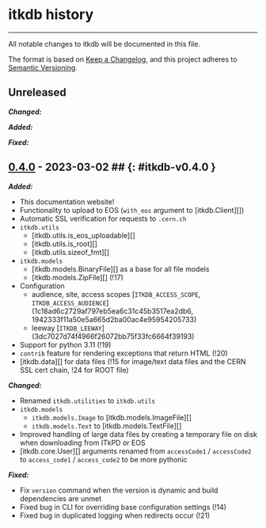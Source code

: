# itkdb history

---

All notable changes to itkdb will be documented in this file.

The format is based on [Keep a Changelog](https://keepachangelog.com/en/1.0.0/),
and this project adheres to
[Semantic Versioning](https://semver.org/spec/v2.0.0.html).

## Unreleased

**_Changed:_**

**_Added:_**

**_Fixed:_**

## [0.4.0](https://gitlab.cern.ch/atlas-itk/sw/db/itkdb/-/tags/v0.4.0) - 2023-03-02 ## {: #itkdb-v0.4.0 }

**_Added:_**

- This documentation website!
- Functionality to upload to EOS (`with_eos` argument to [itkdb.Client][])
- Automatic SSL verification for requests to `.cern.ch`
- `itkdb.utils`
  - [itkdb.utils.is_eos_uploadable][]
  - [itkdb.utils.is_root][]
  - [itkdb.utils.sizeof_fmt][]
- `itkdb.models`
  - [itkdb.models.BinaryFile][] as a base for all file models
  - [itkdb.models.ZipFile][] (!17)
- Configuration
  - audience, site, access scopes [`ITKDB_ACCESS_SCOPE`,
    `ITKDB_ACCESS_AUDIENCE`] (1c18ad6c2729af797eb5ea6c31c45b3517ea2db6,
    1942333f11a50e5a665d2ba00ac4e95954205733)
  - leeway [`ITKDB_LEEWAY`] (3dc7027d74f4966f26072bb75f33fc6664f39193)
- Support for python 3.11 (!19)
- `contrib` feature for rendering exceptions that return HTML (!20)
- [itkdb.data][] for data files (!15 for image/text data files and the CERN SSL
  cert chain, !24 for ROOT file)

**_Changed:_**

- Renamed `itkdb.utilities` to `itkdb.utils`
- `itkdb.models`
  - `itkdb.models.Image` to [itkdb.models.ImageFile][]
  - `itkdb.models.Text` to [itkdb.models.TextFile][]
- Improved handling of large data files by creating a temporary file on disk
  when downloading from ITkPD or EOS
- [itkdb.core.User][] arguments renamed from `accessCode1` / `accessCode2` to
  `access_code1` / `access_code2` to be more pythonic

**_Fixed:_**

- Fix `version` command when the version is dynamic and build dependencies are
  unmet
- Fixed bug in CLI for overriding base configuration settings (!14)
- Fixed bug in duplicated logging when redirects occur (!21)
